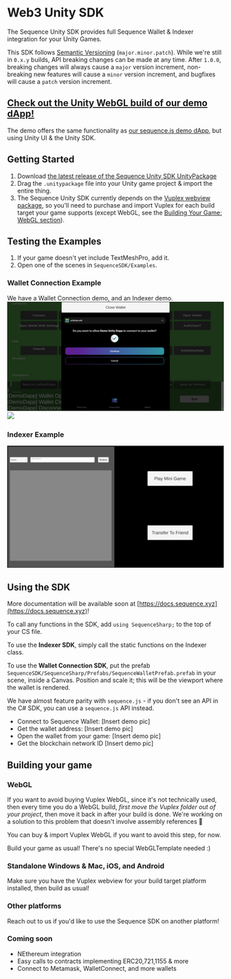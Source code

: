 # Web3 Unity SDK
 The Sequence Unity SDK provides full Sequence Wallet & Indexer integration for your Unity Games.

This SDK follows [Semantic Versioning](https://semver.org/) (`major.minor.patch`). While we're still in `0.x.y` builds, API breaking changes can be made at any time. After `1.0.0`, breaking changes will always cause a `major` version increment, non-breaking new features will cause a `minor` version increment, and bugfixes will cause a `patch` version increment.

## [Check out the Unity WebGL build of our demo dApp!](https://0xsequence.github.io/web3-unity-sdk/)
The demo offers the same functionality as [our sequence.js demo dApp](https://github.com/0xsequence/demo-dapp), but using Unity UI & the Unity SDK.

## Getting Started
1. Download [the latest release of the Sequence Unity SDK UnityPackage](https://github.com/0xsequence/web3-unity-sdk/releases)
2. Drag the `.unitypackage` file into your Unity game project & import the entire thing.
3. The Sequence Unity SDK currently depends on the [Vuplex webview package](https://vuplex.com), so you'll need to purchase and import Vuplex for each build target your game supports (except WebGL, see the [Building Your Game: WebGL section](#webgl)). 

## Testing the Examples
1. If your game doesn't yet include TextMeshPro, add it.
2. Open one of the scenes in `SequenceSDK/Examples`.
### Wallet Connection Example
We have a Wallet Connection demo, and an Indexer demo.
      ![](Demo/WalletDemo.png)
      ![](Demo/IndexerDemo.png)
### Indexer Example
![](Demo/load_skyweaver_card.gif)
## Using the SDK
More documentation will be available soon at [https://docs.sequence.xyz](https://docs.sequence.xyz)!

To call any functions in the SDK, add `using SequenceSharp;` to the top of your CS file.

To use the **Indexer SDK**, simply call the static functions on the Indexer class.

To use the **Wallet Connection SDK**, put the prefab `SequenceSDK/SequenceSharp/Prefabs/SequenceWalletPrefab.prefab` in your scene, inside a Canvas.
Position and scale it; this will be the viewport where the wallet is rendered.

We have almost feature parity with `sequence.js` - if you don't see an API in the C# SDK, you can use a `sequence.js` API instead.
   - Connect to Sequence Wallet:
    [Insert demo pic]
   - Get the wallet address:
    [Insert demo pic]
   - Open the wallet from your game:
    [Insert demo pic]
   - Get the blockchain network ID
    [Insert demo pic]

## Building your game
### WebGL
If you want to avoid buying Vuplex WebGL, since it's not technically used, then every time you do a WebGL build, _first move the Vuplex folder out of your project_, then move it back in after your build is done.
We're working on a solution to this problem that doesn't involve assembly references 🙏

You can buy & import Vuplex WebGL if you want to avoid this step, for now.

Build your game as usual! There's no special WebGLTemplate needed :)
### Standalone Windows & Mac, iOS, and Android
Make sure you have the Vuplex webview for your build target platform installed, then build as usual!
### Other platforms
Reach out to us if you'd like to use the Sequence SDK on another platform!

### Coming soon
- NEthereum integration
- Easy calls to contracts implementing ERC20,721,1155 & more
- Connect to Metamask, WalletConnect, and more wallets
